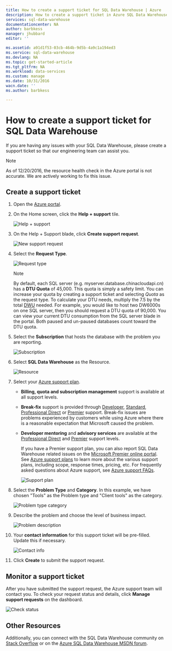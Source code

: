 ```yaml
---
title: How to create a support ticket for SQL Data Warehouse | Azure
description: How to create a support ticket in Azure SQL Data Warehouse.
services: sql-data-warehouse
documentationcenter: NA
author: barbkess
manager: jhubbard
editor: ''

ms.assetid: a91d1f53-03cb-464b-9d5b-4a9c1a194ed3
ms.service: sql-data-warehouse
ms.devlang: NA
ms.topic: get-started-article
ms.tgt_pltfrm: NA
ms.workload: data-services
ms.custom: manage
ms.date: 10/31/2016
wacn.date: ''
ms.author: barbkess

---
```

# How to create a support ticket for SQL Data Warehouse
If you are having any issues with your SQL Data Warehouse, please create a support ticket so that our engineering team can assist you.

> [!NOTE] 
> As of 12/20/2016, the resource health check in the Azure portal is not accurate. We are actively working to fix this issue. 

## Create a support ticket
1. Open the [Azure portal][Azure portal].
2. On the Home screen, click the **Help + support** tile.

    ![Help + support](./media/sql-data-warehouse-get-started-create-support-ticket/help-support.png)
3. On the Help + Support blade, click **Create support request**.

    ![New support request](./media/sql-data-warehouse-get-started-create-support-ticket/create-support-request.png)

    <a name="request-quota-change"></a> 
4. Select the **Request Type**.

    ![Request type](./media/sql-data-warehouse-get-started-create-support-ticket/request-type.png)

   > [!NOTE]
   > By default, each SQL server (e.g. myserver.database.chinacloudapi.cn) has a **DTU Quota** of 45,000. This quota is simply a safety limit. You can increase your quota by creating a support ticket and selecting *Quota* as the request type. To calculate your DTU needs, multiply the 7.5 by the total [DWU][DWU] needed. For example, you would like to host two DW6000s on one SQL server, then you should request a DTU quota of 90,000.  You can view your current DTU consumption from the SQL server blade in the portal. Both paused and un-paused databases count toward the DTU quota. 
   > 
   > 
5. Select the **Subscription** that hosts the database with the problem you are reporting.

    ![Subscription](./media/sql-data-warehouse-get-started-create-support-ticket/subscription.png)
6. Select **SQL Data Warehouse** as the Resource.

    ![Resource](./media/sql-data-warehouse-get-started-create-support-ticket/resource.png)
7. Select your [Azure support plan][Azure support plan].

   * **Billing, quota and subscription management** support is available at all support levels.
   * **Break-fix** support is provided through [Developer][Developer], [Standard][Standard], [Professional Direct][Professional Direct] or [Premier][Premier] support. Break-fix issues are problems experienced by customers while using Azure where there is a reasonable expectation that Microsoft caused the problem.
   * **Developer mentoring** and **advisory services** are available at the [Professional Direct][Professional Direct] and [Premier][Premier] support levels. 

     If you have a Premier support plan, you can also report SQL Data Warehouse related issues on the [Microsoft Premier online portal][Microsoft Premier online portal].  See [Azure support plans][Azure support plan] to learn more about the various support plans, including scope, response times, pricing, etc.  For frequently asked questions about Azure support, see [Azure support FAQs][Azure support FAQs].  

     ![Support plan](./media/sql-data-warehouse-get-started-create-support-ticket/support-plan.png)
8. Select the **Problem Type** and **Category**. In this example, we have chosen "Tools" as the Problem type and "Client tools" as the category. 

    ![Problem type category](./media/sql-data-warehouse-get-started-create-support-ticket/problem-type-category.png)
9. Describe the problem and choose the level of business impact.

    ![Problem description](./media/sql-data-warehouse-get-started-create-support-ticket/problem-description.png)
10. Your **contact information** for this support ticket will be pre-filled. Update this if necessary.

    ![Contact info](./media/sql-data-warehouse-get-started-create-support-ticket/contact-info.png)
11. Click **Create** to submit the support request.

## Monitor a support ticket
After you have submitted the support request, the Azure support team will contact you. To check your request status and details, click **Manage support requests** on the dashboard.

![Check status](./media/sql-data-warehouse-get-started-create-support-ticket/check-status.png)

## Other Resources
Additionally, you can connect with the SQL Data Warehouse community on [Stack Overflow][Stack Overflow] or on the [Azure SQL Data Warehouse MSDN forum][Azure SQL Data Warehouse MSDN forum].

<!--Image references--> 

<!--Article references--> 
[DWU]: ./sql-data-warehouse-overview-what-is.md

<!--MSDN references--> 

<!--Other web references--> 
[Azure portal]: https://portal.azure.cn/
[Azure support plan]: https://www.azure.cn/support/plans/?WT.mc_id=Support_Plan_510979/  
[Developer]: https://www.azure.cn/support/plans/developer/  
[Standard]: https://www.azure.cn/support/plans/standard/  
[Professional Direct]: https://www.azure.cn/support/plans/prodirect/  
[Premier]: https://www.azure.cn/support/plans/premier/  
[Azure support FAQs]: https://www.azure.cn/support/faq/
[Microsoft Premier online portal]: https://premier.microsoft.com/
[Stack Overflow]: https://stackoverflow.com/questions/tagged/azure-sqldw/
[Azure SQL Data Warehouse MSDN forum]: https://social.msdn.microsoft.com/Forums/home?forum=AzureSQLDataWarehouse/

